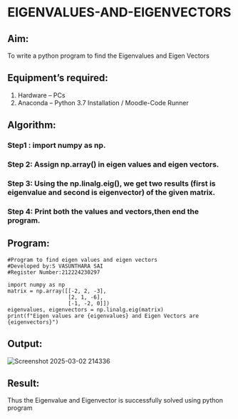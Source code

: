 # EIGENVALUES-AND-EIGENVECTORS
## Aim:
To write a python program to find the Eigenvalues and Eigen Vectors
## Equipment’s required:
1. 	Hardware – PCs
2. 	Anaconda – Python 3.7 Installation / Moodle-Code Runner
## Algorithm:
### Step1 : import numpy as np.
### Step 2: Assign np.array() in eigen values and eigen vectors.
### Step 3: Using the np.linalg.eig(),  we get two results (first is eigenvalue and second is eigenvector) of the given matrix.
### Step 4: Print both the values and vectors,then end the program.

## Program:
```
#Program to find eigen values and eigen vectors
#Developed by:S VASUNTHARA SAI
#Register Number:212224230297

import numpy as np
matrix = np.array([[-2, 2, -3],
                   [2, 1, -6],
                   [-1, -2, 0]])
eigenvalues, eigenvectors = np.linalg.eig(matrix)
print(f"Eigen values are {eigenvalues} and Eigen Vectors are {eigenvectors}") 
```

## Output:

![Screenshot 2025-03-02 214336](https://github.com/user-attachments/assets/7ca9c3ea-21c5-4305-a3d8-e4dfc35cb5ec)

## Result:
Thus the Eigenvalue and Eigenvector is successfully solved using python program
